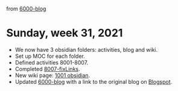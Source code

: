 from [6000-blog](../../../6000-blog.md)
# Sunday, week 31, 2021
- We now have 3 obsidian folders: activities, blog and wiki.
- Set up MOC for each folder.
- Defined activities 8001-8007.
- Completed [8007-fixLinks](8007-fixLinks.md).
- New wiki page: [1001 obsidian](../../../../wiki/1001%20obsidian.md).
- Updated [6000-blog](../../../6000-blog.md) with a link to the original blog on [Blogspot](https://asynchronous-entities.blogspot.com/).